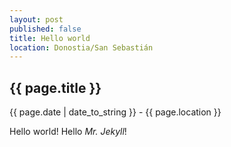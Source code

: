 ```yaml
---
layout: post
published: false
title: Hello world
location: Donostia/San Sebastián
---
```


{{ page.title }}
----------------

{{ page.date | date_to_string }} - {{ page.location }}

Hello world! Hello *Mr. Jekyll*!

